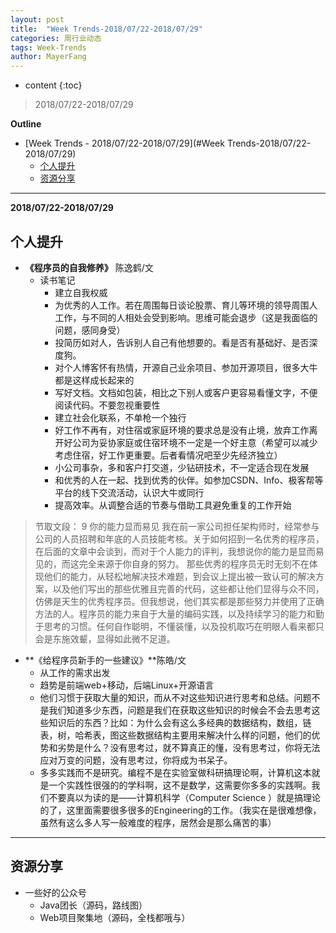 ```yaml
---
layout: post
title:  "Week Trends-2018/07/22-2018/07/29"
categories: 周行业动态
tags: Week-Trends
author: MayerFang
---
```


* content
{:toc}

>2018/07/22-2018/07/29





**Outline**
- [Week Trends - 2018/07/22-2018/07/29](#Week Trends-2018/07/22-2018/07/29)
	- [个人提升](#个人提升)
	- [资源分享](#资源分享)




---


**2018/07/22-2018/07/29**

## 个人提升

- **《程序员的自我修养》** 陈逸鹤/文
	- 读书笔记
		- 建立自我权威
		- 为优秀的人工作。若在周围每日谈论股票、育儿等环境的领导周围人工作，与不同的人相处会受到影响。思维可能会退步（这是我面临的问题，感同身受）
		- 投简历如对人，告诉别人自己有他想要的。看是否有基础好、是否深度狗。
		- 对个人博客怀有热情，开源自己业余项目、参加开源项目，很多大牛都是这样成长起来的
		- 写好文档。文档如包装，相比之下别人或客户更容易看懂文字，不便阅读代码。不要忽视重要性
		- 建立社会化联系，不单枪一个独行
		- 好工作不再有，对住宿或家庭环境的要求总是没有止境，放弃工作离开好公司为妥协家庭或住宿环境不一定是一个好主意（希望可以减少考虑住宿，好工作更重要。后者看情况吧至少先经济独立）
		- 小公司事杂，多和客户打交道，少钻研技术，不一定适合现在发展
		- 和优秀的人在一起、找到优秀的伙伴。如参加CSDN、Info、极客帮等平台的线下交流活动，认识大牛或同行
		- 提高效率。从调整合适的节奏与借助工具避免重复的工作开始

> 节取文段：
> 9 你的能力显而易见
我在前一家公司担任架构师时，经常参与公司的人员招聘和年底的人员技能考核。关于如何招到一名优秀的程序员，在后面的文章中会谈到，而对于个人能力的评判，我想说你的能力是显而易见的，而这完全来源于你自身的努力。
那些优秀的程序员无时无刻不在体现他们的能力，从轻松地解决技术难题，到会议上提出被一致认可的解决方案，以及他们写出的那些优雅且完善的代码，这些都让他们显得与众不同，仿佛是天生的优秀程序员。但我想说，他们其实都是那些努力并使用了正确方法的人。程序员的能力来自于大量的编码实践，以及持续学习的能力和勤于思考的习惯。任何自作聪明，不懂装懂，以及投机取巧在明眼人看来都只会是东施效颦，显得如此微不足道。

- **《给程序员新手的一些建议》**陈皓/文
	- 从工作的需求出发
	- 趋势是前端web+移动，后端Linux+开源语言
	- 他们习惯于获取大量的知识，而从不对这些知识进行思考和总结。问题不是我们知道多少东西，问题是我们在获取这些知识的时候会不会去思考这些知识后的东西？比如：为什么会有这么多经典的数据结构，数组，链表，树，哈希表，图这些数据结构主要用来解决什么样的问题，他们的优势和劣势是什么？没有思考过，就不算真正的懂，没有思考过，你将无法应对万变的问题，没有思考过，你将成为书呆子。
	- 多多实践而不是研究。编程不是在实验室做科研搞理论啊，计算机这本就是一个实践性很强的的学科啊，这不是数学，这需要你多多的实践啊。我们不要真以为读的是——计算机科学（Computer Science ）就是搞理论的了，这里面需要很多很多的Engineering的工作。（我实在是很难想像，虽然有这么多人写一般难度的程序，居然会是那么痛苦的事）

---

## 资源分享

- 一些好的公众号
	- Java团长（源码，路线图）
	- Web项目聚集地（源码，全栈都哦与）
